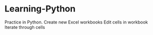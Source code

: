 # Learning-Python
Practice in Python.
Create new Excel workbooks
Edit cells in workbook
Iterate through cells
